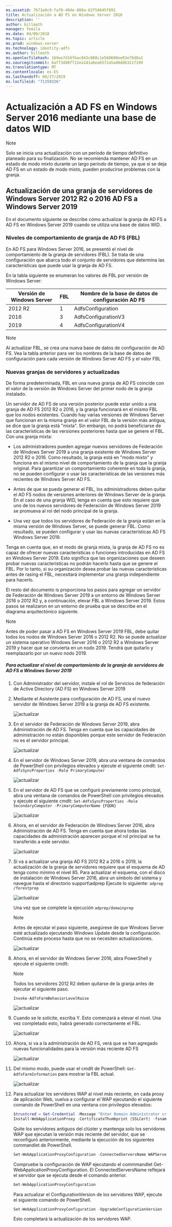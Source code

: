 ```yaml
---
ms.assetid: 7671e0c9-faf0-40de-808a-62f54645f891
title: Actualización a AD FS en Windows Server 2016
description: ''
author: billmath
manager: femila
ms.date: 04/09/2018
ms.topic: article
ms.prod: windows-server
ms.technology: identity-adfs
ms.author: billmath
ms.openlocfilehash: 169ee7d16fbac043c088c1e568600ee93e70d8a1
ms.sourcegitcommit: 6aff3d88ff22ea141a6ea6572a5ad8dd6321f199
ms.translationtype: MT
ms.contentlocale: es-ES
ms.lasthandoff: 09/27/2019
ms.locfileid: "71359326"
---
```

# <a name="upgrading-to-ad-fs-in-windows-server-2016-using-a-wid-database"></a>Actualización a AD FS en Windows Server 2016 mediante una base de datos WID


> [!NOTE]  
> Solo se inicia una actualización con un período de tiempo definitivo planeado para su finalización. No se recomienda mantener AD FS en un estado de modo mixto durante un largo período de tiempo, ya que si se deja AD FS en un estado de modo mixto, pueden producirse problemas con la granja.

## <a name="upgrading-a-windows-server-2012-r2-or-2016-ad-fs-farm-to-windows-server-2019"></a>Actualización de una granja de servidores de Windows Server 2012 R2 o 2016 AD FS a Windows Server 2019
En el documento siguiente se describe cómo actualizar la granja de AD FS a AD FS en Windows Server 2019 cuando se utiliza una base de datos WID.  

### <a name="ad-fs-farm-behavior-levels-fbl"></a>Niveles de comportamiento de granja de AD FS (FBL)  
En AD FS para Windows Server 2016, se presentó el nivel de comportamiento de la granja de servidores (FBL). Se trata de una configuración que abarca todo el conjunto de servidores que determina las características que puede usar la granja de AD FS.

En la tabla siguiente se enumeran los valores de FBL por versión de Windows Server:

| Versión de Windows Server  | FBL | Nombre de la base de datos de configuración AD FS |
| ------------- | ------------- | ------------- |
| 2012 R2  | 1  | AdfsConfiguration |
| 2016  | 3  | AdfsConfigurationV3 |
| 2019  | 4  | AdfsConfigurationV4 |

> [!NOTE]  
> Al actualizar FBL, se crea una nueva base de datos de configuración de AD FS.  Vea la tabla anterior para ver los nombres de la base de datos de configuración para cada versión de Windows Server AD FS y el valor FBL

### <a name="new-vs-upgraded-farms"></a>Nuevas granjas de servidores y actualizadas
De forma predeterminada, FBL en una nueva granja de AD FS coincide con el valor de la versión de Windows Server del primer nodo de la granja instalado.  

Un servidor de AD FS de una versión posterior puede estar unido a una granja de AD FS 2012 R2 o 2016, y la granja funcionará en el mismo FBL que los nodos existentes. Cuando hay varias versiones de Windows Server que funcionan en la misma granja en el valor FBL de la versión más antigua, se dice que la granja está "mixta". Sin embargo, no podrá beneficiarse de las características de las versiones posteriores hasta que se genere el FBL. Con una granja mixta:  

-   Los administradores pueden agregar nuevos servidores de Federación de Windows Server 2019 a una granja existente de Windows Server 2012 R2 o 2016. Como resultado, la granja está en "modo mixto" y funciona en el mismo nivel de comportamiento de la granja que la granja original. Para garantizar un comportamiento coherente en toda la granja, no se pueden configurar o usar las características de las versiones más recientes de Windows Server AD FS.  

- Antes de que se pueda generar el FBL, los administradores deben quitar el AD FS nodos de versiones anteriores de Windows Server de la granja.  En el caso de una granja WID, tenga en cuenta que esto requiere que uno de los nuevos servidores de Federación de Windows Server 2019 se promueva al rol del nodo principal de la granja.

-   Una vez que todos los servidores de Federación de la granja están en la misma versión de Windows Server, se puede generar FBL.  Como resultado, se pueden configurar y usar las nuevas características AD FS Windows Server 2019.

Tenga en cuenta que, en el modo de granja mixta, la granja de AD FS no es capaz de ofrecer nuevas características o funciones introducidas en AD FS en Windows Server 2019. Esto significa que las organizaciones que deseen probar nuevas características no podrán hacerlo hasta que se genere el FBL. Por lo tanto, si su organización desea probar las nuevas características antes de rasing el FBL, necesitará implementar una granja independiente para hacerlo.  

El resto del documento is proporciona los pasos para agregar un servidor de Federación de Windows Server 2019 a un entorno de Windows Server 2016 o 2012 R2 y, a continuación, elevar FBL a Windows Server 2019. Estos pasos se realizaron en un entorno de prueba que se describe en el diagrama arquitectónico siguiente.  

> [!NOTE]  
> Antes de poder pasar a AD FS en Windows Server 2019 FBL, debe quitar todos los nodos de Windows Server 2016 o 2012 R2. No se puede actualizar un sistema operativo Windows Server 2016 o 2012 R2 a Windows Server 2019 y hacer que se convierta en un nodo 2019. Tendrá que quitarlo y reemplazarlo por un nuevo nodo 2019.



##### <a name="to-upgrade-your-ad-fs-farm-to-windows-server-2019-farm-behavior-level"></a>Para actualizar el nivel de comportamiento de la granja de servidores de AD FS a Windows Server 2019  

1.  Con Administrador del servidor, instale el rol de Servicios de federación de Active Directory (AD FS) en Windows Server 2019

2.  Mediante el Asistente para configuración de AD FS, una el nuevo servidor de Windows Server 2019 a la granja de AD FS existente.  

    ![actualizar](media/Upgrading-to-AD-FS-in-Windows-Server-2016/ADFS_Mixed_1.png)  

3.  En el servidor de Federación de Windows Server 2019, abra Administración de AD FS. Tenga en cuenta que las capacidades de administración no están disponibles porque este servidor de Federación no es el servidor principal.  

    ![actualizar](media/Upgrading-to-AD-FS-in-Windows-Server-2016/ADFS_Mixed_3.png)  

4.  En el servidor de Windows Server 2019, abra una ventana de comandos de PowerShell con privilegios elevados y ejecute el siguiente cmdlt: `Set-AdfsSyncProperties -Role PrimaryComputer`

    ![actualizar](media/Upgrading-to-AD-FS-in-Windows-Server-2016/ADFS_Mixed_4.png)  

5.  En el servidor de AD FS que se configuró previamente como principal, abra una ventana de comandos de PowerShell con privilegios elevados y ejecute el siguiente cmdlt: `Set-AdfsSyncProperties -Role SecondaryComputer -PrimaryComputerName {FQDN} `

    ![actualizar](media/Upgrading-to-AD-FS-in-Windows-Server-2016/ADFS_Mixed_5.png)  

6.  Ahora, en el servidor de Federación de Windows Server 2016, abra Administración de AD FS. Tenga en cuenta que ahora todas las capacidades de administración aparecen porque el rol principal se ha transferido a este servidor.  

    ![actualizar](media/Upgrading-to-AD-FS-in-Windows-Server-2016/ADFS_Mixed_6.png)  

7.  Si va a actualizar una granja AD FS 2012 R2 a 2016 o 2019, la actualización de la granja de servidores requiere que el esquema de AD tenga como mínimo el nivel 85.  Para actualizar el esquema, con el disco de instalación de Windows Server 2016, abra un símbolo del sistema y navegue hasta el directorio support\adprep Ejecute lo siguiente: `adprep /forestprep`

    ![actualizar](media/Upgrading-to-AD-FS-in-Windows-Server-2016/ADFS_Mixed_7.png)  

    Una vez que se complete la ejecución `adprep/domainprep`
    >[!NOTE]
    >Antes de ejecutar el paso siguiente, asegúrese de que Windows Server esté actualizado ejecutando Windows Update desde la configuración. Continúa este proceso hasta que no se necesiten actualizaciones.
    >

    ![actualizar](media/Upgrading-to-AD-FS-in-Windows-Server-2016/ADFS_Mixed_8.png)  

8. Ahora, en el servidor de Windows Server 2016, abra PowerShell y ejecute el siguiente cmdlt:
    >[!NOTE]
    > Todos los servidores 2012 R2 deben quitarse de la granja antes de ejecutar el siguiente paso.

    `Invoke-AdfsFarmBehaviorLevelRaise`  

    ![actualizar](media/Upgrading-to-AD-FS-in-Windows-Server-2016/ADFS_Mixed_9.png)  

9. Cuando se le solicite, escriba Y. Esto comenzará a elevar el nivel. Una vez completado esto, habrá generado correctamente el FBL.  

    ![actualizar](media/Upgrading-to-AD-FS-in-Windows-Server-2016/ADFS_Mixed_10.png)  

10. Ahora, si va a la administración de AD FS, verá que se han agregado nuevas funcionalidades para la versión más reciente AD FS

    ![actualizar](media/Upgrading-to-AD-FS-in-Windows-Server-2016/ADFS_Mixed_12.png)  

11. Del mismo modo, puede usar el cmdlt de PowerShell: `Get-AdfsFarmInformation` para mostrar la FBL actual.  

    ![actualizar](media/Upgrading-to-AD-FS-in-Windows-Server-2016/ADFS_Mixed_13.png)  

12. Para actualizar los servidores WAP al nivel más reciente, en cada proxy de aplicación Web, vuelva a configurar el WAP ejecutando el siguiente comando de PowerShell en una ventana con privilegios elevados:  
    ```powershell
    $trustcred = Get-Credential -Message "Enter Domain Administrator credentials"
    Install-WebApplicationProxy -CertificateThumbprint {SSLCert} -fsname fsname -FederationServiceTrustCredential $trustcred  
    ```
    Quite los servidores antiguos del clúster y mantenga solo los servidores WAP que ejecutan la versión más reciente del servidor, que se reconfiguró anteriormente, mediante la ejecución de los siguientes commandlet de PowerShell.
    ```powershell
    Set-WebApplicationProxyConfiguration -ConnectedServersName WAPServerName1, WAPServerName2
    ```
    Compruebe la configuración de WAP ejecutando el commmandlet Get-WebApplicationProxyConfiguration. El ConnectedServersName reflejará el servidor que se ejecuta desde el comando anterior.
    ```powershell
    Get-WebApplicationProxyConfiguration
    ```
    Para actualizar el ConfigurationVersion de los servidores WAP, ejecute el siguiente comando de PowerShell.
    ```powershell
    Set-WebApplicationProxyConfiguration -UpgradeConfigurationVersion
    ```
    Esto completará la actualización de los servidores WAP.
